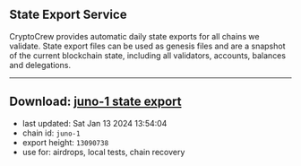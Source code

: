 ## State Export Service
CryptoCrew provides automatic daily state exports for all chains we validate. State export files can be used as genesis files and are a snapshot of the current blockchain state, including all validators, accounts, balances and delegations.

---
**Download: [juno-1 state export](https://dl.ccvalidators.com/SERVICE/juno/juno-1_export_13090738.json)**
---

- last updated: Sat Jan 13 2024 13:54:04
- chain id: `juno-1`
- export height: `13090738`
- use for: airdrops, local tests, chain recovery
